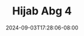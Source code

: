 --- 
title: "Hijab Abg 4"
description: "  bokep Hijab Abg 4 durasi panjang full vidio terbaru"
date: 2024-09-03T17:28:06-08:00
file_code: "hr44mbtl3nlg"
draft: false
cover: "8mj0ej3ifuqtrhul.jpg"
tags: ["Hijab", "Abg", "bokep-indo", "bokep-viral", "bokep-ig"]
length: 111
fld_id: "1483979"
foldername: "Alina Fitri update"
categories: ["Alina Fitri update"]
views: 2
---